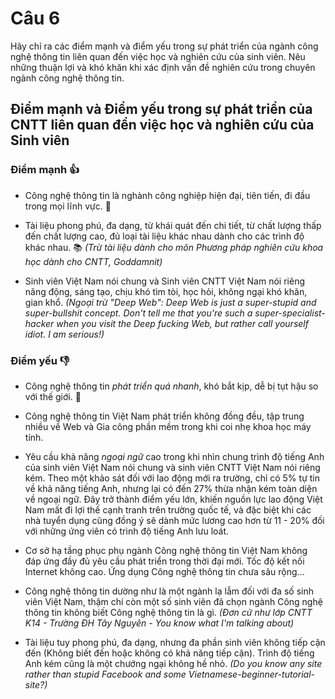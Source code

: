 # Câu 6

Hãy chỉ ra các điểm mạnh và điểm yếu trong sự phát triển của ngành công nghệ thông tin liên quan đến việc học và nghiên cứu của sinh viên. Nêu những thuận lợi và khó khăn khi xác định vấn đề nghiên cứu trong chuyên ngành công nghệ thông tin.

## Điểm mạnh và Điểm yếu trong sự phát triển của CNTT liên quan đển việc học và nghiên cứu của Sinh viên

### Điểm mạnh :+1:

* Công nghệ thông tin là nghành công nghiệp hiện đại, tiên tiến, đi đầu trong mọi lĩnh vực. :car:

* Tài liệu phong phú, đa dạng, từ khái quát đến chi tiết, từ chất lượng thấp đến chất lượng cao, đủ loại tài liệu khác nhau dành cho các trình độ khác nhau. :books: *(Trừ tài liệu dành cho môn Phương pháp nghiên cứu khoa học dành cho CNTT, Goddamnit)*

* Sinh viên Việt Nam nói chung và Sinh viên CNTT Việt Nam nói riêng năng động, sáng tạo, chịu khó tìm tòi, học hỏi, không ngại khó khăn, gian khổ. *(Ngoại trừ "Deep Web": Deep Web is just a super-stupid and super-bullshit concept. Don't tell me that you're such a super-specialist-hacker when you visit the Deep fucking Web, but rather call yourself idiot. I am serious!)*

### Điểm yếu :-1:

* Công nghệ thông tin *phát triển quá nhanh*, khó bắt kịp, dễ bị tụt hậu so với thế giới. :date:

* Công nghệ thông tin Việt Nam phát triển không đồng đều, tập trung nhiều về Web và Gia công phần mềm trong khi coi nhẹ khoa học máy tính.

* Yêu cầu khả năng *ngoại ngữ* cao trong khi nhìn chung trình độ tiếng Anh của sinh viên Việt Nam nói chung và sinh viên CNTT Việt Nam nói riêng kém. Theo một khảo sát đối với lao động mới ra trường, chỉ có 5% tự tin về khả năng tiếng Anh, nhưng lại có đến 27% thừa nhận kém toàn diện về ngoại ngữ. Đây trở thành điểm yếu lớn, khiến nguồn lực lao động Việt Nam mất đi lợi thế cạnh tranh trên trường quốc tế, và đặc biệt khi các nhà tuyển dụng cũng đồng ý sẽ dành mức lương cao hơn từ 11 - 20% đối với những ứng viên có trình độ tiếng Anh lưu loát.

* Cơ sở hạ tầng phục phụ ngành Công nghệ thông tin Việt Nam không đáp ứng đầy đủ yêu cầu phát triển trong thời đại mới. Tốc độ kết nối Internet không cao. Ứng dụng Công nghệ thông tin chưa sâu rộng...

* Công nghệ thông tin dường như là một ngành lạ lẫm đối với đa số sinh viên Việt Nam, thậm chí còn một số sinh viên đã chọn ngành Công nghệ thông tin không biết Công nghệ thông tin là gì. *(Đơn cử như lớp CNTT K14 - Trường ĐH Tây Nguyên - You know what I'm talking about)*

* Tài liệu tuy phong phú, đa dạng, nhưng đa phần sinh viên không tiếp cận đến (Không biết đến hoặc không có khả năng tiếp cận). Trình độ tiếng Anh kém cũng là một chướng ngại không hề nhỏ. *(Do you know any site rather than stupid Facebook and some Vietnamese-beginner-tutorial-site?)*
